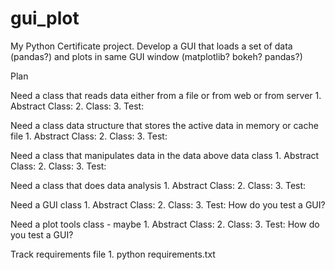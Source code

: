 # gui_plot
My Python Certificate project.  Develop a GUI that loads a set of data (pandas?) and plots in same GUI window (matplotlib? bokeh? pandas?)

Plan

Need a class that reads data either from a file or from web or from server
    1.  Abstract Class:
    2.  Class:
    3.  Test:

Need a class data structure that stores the active data in memory or cache file
    1.  Abstract Class:
    2.  Class:
    3.  Test:

Need a class that manipulates data in the data above data class
    1.  Abstract Class:
    2.  Class:
    3.  Test:

Need a class that does data analysis
    1.  Abstract Class:
    2.  Class:
    3.  Test:

Need a GUI class
    1.  Abstract Class:
    2.  Class:
    3.  Test:  How do you test a GUI?

Need a plot tools class - maybe
    1.  Abstract Class:
    2.  Class:
    3.  Test:  How do you test a GUI?


Track requirements file
    1. python requirements.txt